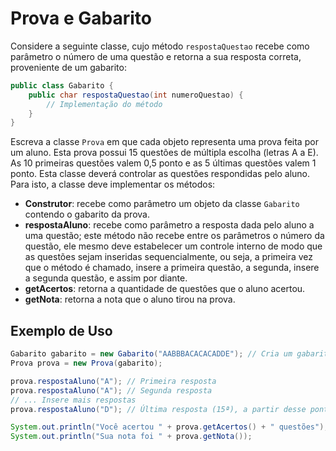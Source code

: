 # Prova e Gabarito

Considere a seguinte classe, cujo método `respostaQuestao` recebe como parâmetro o número de uma questão e retorna a sua resposta correta, proveniente de um gabarito:

```java
public class Gabarito {
    public char respostaQuestao(int numeroQuestao) {
        // Implementação do método
    }
}
```
Escreva a classe `Prova` em que cada objeto representa uma prova feita por um aluno. Esta prova possui 15 questões de múltipla escolha (letras A a E). As 10 primeiras questões valem 0,5 ponto e as 5 últimas questões valem 1 ponto. Esta classe deverá controlar as questões respondidas pelo aluno. Para isto, a classe deve implementar os métodos:

- **Construtor**: recebe como parâmetro um objeto da classe `Gabarito` contendo o gabarito da prova.
- **respostaAluno**: recebe como parâmetro a resposta dada pelo aluno a uma questão; este método não recebe entre os parâmetros o número da questão, ele mesmo deve estabelecer um controle interno de modo que as questões sejam inseridas sequencialmente, ou seja, a primeira vez que o método é chamado, insere a primeira questão, a segunda, insere a segunda questão, e assim por diante.
- **getAcertos**: retorna a quantidade de questões que o aluno acertou.
- **getNota**: retorna a nota que o aluno tirou na prova.
## Exemplo de Uso

```java
Gabarito gabarito = new Gabarito("AABBBACACACADDE"); // Cria um gabarito com as respostas corretas
Prova prova = new Prova(gabarito);

prova.respostaAluno("A"); // Primeira resposta
prova.respostaAluno("A"); // Segunda resposta
// ... Insere mais respostas
prova.respostaAluno("D"); // Última resposta (15ª), a partir desse ponto não aceita mais respostas

System.out.println("Você acertou " + prova.getAcertos() + " questões");
System.out.println("Sua nota foi " + prova.getNota());
